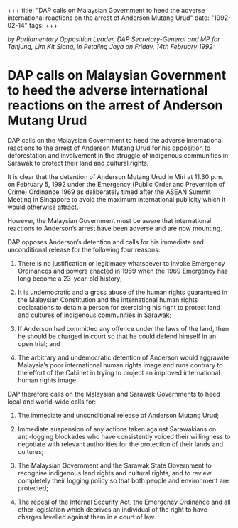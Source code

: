 +++ 
title: "DAP calls on Malaysian Government to heed the adverse international reactions on the arrest of Anderson Mutang Urud"
date: "1992-02-14"
tags:
+++

_by Parliamentary Opposition Leader, DAP Secretary-General and MP for Tanjung, Lim Kit Siang, in Petaling Jaya on Friday, 14th February 1992:_

# DAP calls on Malaysian Government to heed the adverse international reactions on the arrest of Anderson Mutang Urud

DAP calls on the Malaysian Government to heed the adverse international reactions to the arrest of Anderson Mutang Urud for his opposition to deforestation and involvement in the struggle of indigenous communities in Sarawak to protect their land and cultural rights.</u>

It is clear that the detention of Anderson Mutang Urud in Miri at 11.30 p.m. on February 5, 1992 under the Emergency (Public Order and Prevention of Crime) Ordinance 1969 as deliberately timed after the ASEAN Summit Meeting in Singapore to avoid the maximum international publicity which it would otherwise attract.

However, the Malaysian Government must be aware that international reactions to Anderson’s arrest have been adverse and are now mounting.

DAP opposes Anderson’s detention and calls for his immediate and unconditional release for the following four reasons:

1.	There is no justification or legitimacy whatsoever to invoke Emergency Ordinances and powers enacted in 1969 when the 1969 Emergency has long become a 23-year-old history;

2.	It is undemocratic and a gross abuse of the human rights guaranteed in the Malaysian Constitution and the international human rights declarations to detain a person for exercising his right to protect land and cultures of indigenous communities in Sarawak;

3.	If Anderson had committed any offence under the laws of the land, then he should be charged in court so that he could defend himself in an open trial; and

4.	The arbitrary and undemocratic detention of Anderson would aggravate Malaysia’s poor international human rights image and runs contrary to the effort of the Cabinet in trying to project an improved international human rights image.

DAP therefore calls on the Malaysian and Sarawak Governments to heed local and world-wide calls for:

1.	The immediate and unconditional release of Anderson Mutang Urud;

2.	Immediate suspension of any actions taken against Sarawakians on anti-logging blockades who have consistently voiced their willingness to negotiate with relevant authorities for the protection of their lands and cultures;

3.	The Malaysian Government and the Sarawak State Government to recognise indigenous land rights and cultural rights, and to review completely their logging policy so that both people and environment are protected;

4.	The repeal of the Internal Security Act, the Emergency Ordinance and all other legislation which deprives an individual of the right to have charges levelled against them in a court of law.
 
